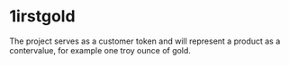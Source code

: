 # 1irstgold
The project serves as a customer token and will represent a product as a contervalue, for example one troy ounce of gold.
